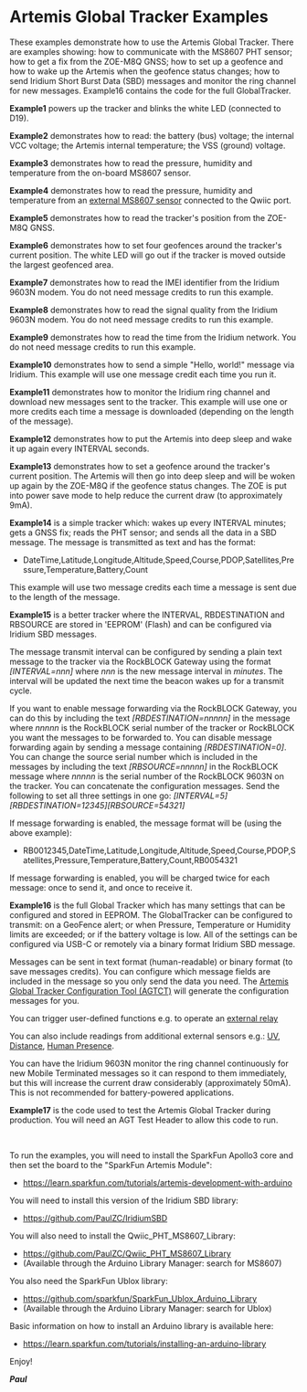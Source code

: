 # Artemis Global Tracker Examples

These examples demonstrate how to use the Artemis Global Tracker. There are examples showing: how to communicate with the MS8607 PHT sensor;
how to get a fix from the ZOE-M8Q GNSS; how to set up a geofence and how to wake up the Artemis when the geofence status changes;
how to send Iridium Short Burst Data (SBD) messages and monitor the ring channel for new messages. Example16 contains the code
for the full GlobalTracker.

**Example1** powers up the tracker and blinks the white LED (connected to D19).

**Example2** demonstrates how to read: the battery (bus) voltage; the internal VCC voltage; the Artemis internal temperature; the VSS (ground) voltage.

**Example3** demonstrates how to read the pressure, humidity and temperature from the on-board MS8607 sensor.

**Example4** demonstrates how to read the pressure, humidity and temperature from an [external MS8607 sensor](https://www.sparkfun.com/products/16298) connected to the Qwiic port.

**Example5** demonstrates how to read the tracker's position from the ZOE-M8Q GNSS.

**Example6** demonstrates how to set four geofences around the tracker's current position. The white LED will go out if the tracker is moved outside the largest geofenced area.

**Example7** demonstrates how to read the IMEI identifier from the Iridium 9603N modem. You do not need message credits to run this example.

**Example8** demonstrates how to read the signal quality from the Iridium 9603N modem. You do not need message credits to run this example.

**Example9** demonstrates how to read the time from the Iridium network. You do not need message credits to run this example.

**Example10** demonstrates how to send a simple "Hello, world!" message via Iridium. This example will use one message credit each time you run it.

**Example11** demonstrates how to monitor the Iridium ring channel and download new messages sent to the tracker. This example will use one or more credits each time
a message is downloaded (depending on the length of the message).

**Example12** demonstrates how to put the Artemis into deep sleep and wake it up again every INTERVAL seconds.

**Example13** demonstrates how to set a geofence around the tracker's current position. The Artemis will then go into deep sleep and will be woken up again by the ZOE-M8Q
if the geofence status changes. The ZOE is put into power save mode to help reduce the current draw (to approximately 9mA).

**Example14** is a simple tracker which: wakes up every INTERVAL minutes; gets a GNSS fix; reads the PHT sensor; and sends all the data in a SBD message.
The message is transmitted as text and has the format:
- DateTime,Latitude,Longitude,Altitude,Speed,Course,PDOP,Satellites,Pressure,Temperature,Battery,Count

This example will use two message credits each time a message is sent due to the length of the message.

**Example15** is a better tracker where the INTERVAL, RBDESTINATION and RBSOURCE are stored in 'EEPROM' (Flash) and can be configured via Iridium SBD messages.

The message transmit interval can be configured by sending a plain text message to the tracker via the RockBLOCK Gateway using the format _[INTERVAL=nnn]_
where _nnn_ is the new message interval in _minutes_. The interval will be updated the next time the beacon wakes up for a transmit cycle.

If you want to enable message forwarding via the RockBLOCK Gateway, you can do this by including the text _[RBDESTINATION=nnnnn]_ in the message
where _nnnnn_ is the RockBLOCK serial number of the tracker or RockBLOCK you want the messages to be forwarded to. You can disable message forwarding
again by sending a message containing _[RBDESTINATION=0]_. You can change the source serial number which is included in the messages by including the text
_[RBSOURCE=nnnnn]_ in the RockBLOCK message where _nnnnn_ is the serial number of the RockBLOCK 9603N on the tracker. You can concatenate the configuration messages.
Send the following to set all three settings in one go: _[INTERVAL=5][RBDESTINATION=12345][RBSOURCE=54321]_

If message forwarding is enabled, the message format will be (using the above example):
- RB0012345,DateTime,Latitude,Longitude,Altitude,Speed,Course,PDOP,Satellites,Pressure,Temperature,Battery,Count,RB0054321

If message forwarding is enabled, you will be charged twice for each message: once to send it, and once to receive it.

**Example16** is the full Global Tracker which has many settings that can be configured and stored in EEPROM. The GlobalTracker can be configured to transmit:
on a GeoFence alert; or when Pressure, Temperature or Humidity limits are exceeded; or if the battery voltage is low. All of the settings can be configured via USB-C
or remotely via a binary format Iridium SBD message.

Messages can be sent in text format (human-readable) or binary format (to save messages credits). You can configure which message fields are included in the message so you only send the data you need.
The [Artemis Global Tracker Configuration Tool (AGTCT)](https://github.com/PaulZC/Artemis_Global_Tracker/tree/master/Tools) will generate the configuration messages for you.

You can trigger user-defined functions e.g. to operate an [external relay](https://www.sparkfun.com/products/15093)

You can also include readings from additional external sensors e.g.: [UV](https://www.sparkfun.com/products/15089), [Distance](https://www.sparkfun.com/products/14722),
[Human Presence](https://www.sparkfun.com/products/14349).

You can have the Iridium 9603N monitor the ring channel continuously for new Mobile Terminated messages so it can respond to them immediately,
but this will increase the current draw considerably (approximately 50mA). This is not recommended for battery-powered applications.

**Example17** is the code used to test the Artemis Global Tracker during production. You will need an AGT Test Header to allow this code to run.

<br/>

To run the examples, you will need to install the SparkFun Apollo3 core and then set the board to the "SparkFun Artemis Module":
- https://learn.sparkfun.com/tutorials/artemis-development-with-arduino

You will need to install this version of the Iridium SBD library:
-  https://github.com/PaulZC/IridiumSBD

You will also need to install the Qwiic_PHT_MS8607_Library:
-  https://github.com/PaulZC/Qwiic_PHT_MS8607_Library
- (Available through the Arduino Library Manager: search for MS8607)

You also need the SparkFun Ublox library:
- https://github.com/sparkfun/SparkFun_Ublox_Arduino_Library
- (Available through the Arduino Library Manager: search for Ublox)

Basic information on how to install an Arduino library is available here:
- https://learn.sparkfun.com/tutorials/installing-an-arduino-library

Enjoy!

**_Paul_**



